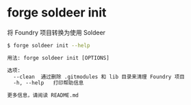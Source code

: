 # forge soldeer init

将 Foundry 项目转换为使用 Soldeer

```bash
$ forge soldeer init --help
```

```txt
用法: forge soldeer init [OPTIONS]

选项:
  --clean  通过删除 .gitmodules 和 lib 目录来清理 Foundry 项目
  -h, --help   打印帮助信息

更多信息，请阅读 README.md
```